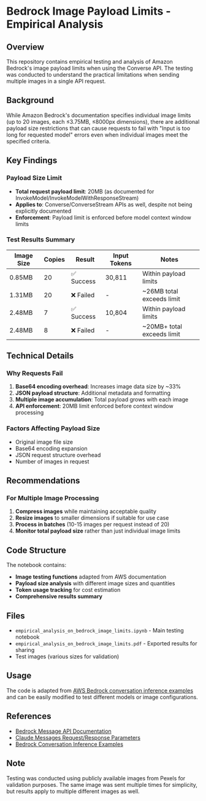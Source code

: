 # Bedrock Image Payload Limits - Empirical Analysis

## Overview

This repository contains empirical testing and analysis of Amazon Bedrock's image payload limits when using the Converse API. The testing was conducted to understand the practical limitations when sending multiple images in a single API request.

## Background

While Amazon Bedrock's documentation specifies individual image limits (up to 20 images, each ≤3.75MB, ≤8000px dimensions), there are additional payload size restrictions that can cause requests to fail with "Input is too long for requested model" errors even when individual images meet the specified criteria.

## Key Findings

### Payload Size Limit
- **Total request payload limit**: 20MB (as documented for InvokeModel/InvokeModelWithResponseStream)
- **Applies to**: Converse/ConverseStream APIs as well, despite not being explicitly documented
- **Enforcement**: Payload limit is enforced before model context window limits

### Test Results Summary

| Image Size | Copies | Result | Input Tokens | Notes |
|------------|--------|--------|--------------|-------|
| 0.85MB | 20 | ✅ Success | 30,811 | Within payload limits |
| 1.31MB | 20 | ❌ Failed | - | ~26MB total exceeds limit |
| 2.48MB | 7 | ✅ Success | 10,804 | Within payload limits |
| 2.48MB | 8 | ❌ Failed | - | ~20MB+ total exceeds limit |

## Technical Details

### Why Requests Fail
1. **Base64 encoding overhead**: Increases image data size by ~33%
2. **JSON payload structure**: Additional metadata and formatting
3. **Multiple image accumulation**: Total payload grows with each image
4. **API enforcement**: 20MB limit enforced before context window processing

### Factors Affecting Payload Size
- Original image file size
- Base64 encoding expansion
- JSON request structure overhead
- Number of images in request

## Recommendations

### For Multiple Image Processing
1. **Compress images** while maintaining acceptable quality
2. **Resize images** to smaller dimensions if suitable for use case
3. **Process in batches** (10-15 images per request instead of 20)
4. **Monitor total payload size** rather than just individual image limits

## Code Structure

The notebook contains:
- **Image testing functions** adapted from AWS documentation
- **Payload size analysis** with different image sizes and quantities
- **Token usage tracking** for cost estimation
- **Comprehensive results summary**

## Files

- `empirical_analysis_on_bedrock_image_limits.ipynb` - Main testing notebook
- `empirical_analysis_on_bedrock_image_limits.pdf` - Exported results for sharing
- Test images (various sizes for validation)

## Usage

The code is adapted from [AWS Bedrock conversation inference examples](https://docs.aws.amazon.com/bedrock/latest/userguide/conversation-inference-examples.html) and can be easily modified to test different models or image configurations.

## References

- [Bedrock Message API Documentation](https://docs.aws.amazon.com/bedrock/latest/APIReference/API_runtime_Message.html)
- [Claude Messages Request/Response Parameters](https://docs.aws.amazon.com/bedrock/latest/userguide/model-parameters-anthropic-claude-messages-request-response.html)
- [Bedrock Conversation Inference Examples](https://docs.aws.amazon.com/bedrock/latest/userguide/conversation-inference-examples.html)

## Note

Testing was conducted using publicly available images from Pexels for validation purposes. The same image was sent multiple times for simplicity, but results apply to multiple different images as well.
